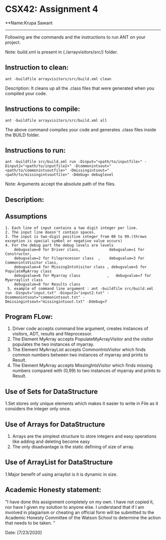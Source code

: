 # CSX42: Assignment 4
**Name:Krupa Sawant

-----------------------------------------------------------------------

Following are the commands and the instructions to run ANT on your project.

Note: build.xml is present in (./arrayvisitors/src/) folder.

## Instruction to clean:

```commandline
ant -buildfile arrayvisitors/src/build.xml clean
```

Description: It cleans up all the .class files that were generated when you
compiled your code.

## Instructions to compile:

```commandline
ant -buildfile arrayvisitors/src/build.xml all
```
The above command compiles your code and generates .class files inside the BUILD folder.

## Instructions to run:

```commandline
ant -buildfile src/build.xml run -Dinput="<path/to/inputfile>" -Dinput2="<path/to/inputfile2>" -Dcommonintsout="<path/to/commonintsoutfile>" -Dmissingintsout="<path/to/missingintsoutfile>" -Ddebug= debuglevel

```
Note: Arguments accept the absolute path of the files.


## Description:
## Assumptions
    1. Each line of input contains a two digit integer per line.
    2. The input line doesn't contain spaces.
    3. The input is two-digit positive integer from 00 to 99.(throws exception is special symbol or negative value occurs)
    4. For the debug part the debug levels are levels 
        debugvalue=0 for Driver class,             debugvalue=1 for Constructor,
        debugvalue=2 for Fileprocessor class  ,    debugvalue=3 for CommonintsVisitor class,
        debugvalue=4 for MissingIntsVisitor class , debugvalue=5 for PopulateMyArray class
        debugvalue=6 for Myarray class            ,   debugvalue=7 for Myarraylist class
        debugvalue=8 for Results class
     5. example of command line argument : ant -buildfile src/build.xml run -Dinput="input.txt" -Dinput2="input2.txt" -Dcommonintsout="commonintsout.txt" -Dmissingintsout="missingintsout.txt" -Ddebug=7
    
## Program FLow:
 1. Driver code accepts command line argument, creates instances of visitors, ADT, results and fileprocessor.
 2. The Element MyArray accepts PopulateMyArrayVisitor and the visitor populates the two instances of myarray.
 3. The Element MyArrayList accepts CommonIntsVisitor which finds common numbers between two instances of myarray and prints to Result. 
 4. The Element MyArray accepts MissingIntsVisitor which finds missing numbers compared with (0,99) to two instances of myarray and prints to Result. 
 
 ## Use of Sets for DataStructure
 1.Set stores only unique elements which makes it easier to write in File as it considers the integer only once.
 ## Use of Arrays for DataStructure
 1. Arrays are the simplest structure to store integers and easy operations like adding and deleting become easy
 2. The only disadvantage is the static defining of size of array.
 ## Use of ArrayList for DataStructure
 1.Major benefit of using arraylist is it is dynamic in size. 
 
## Academic Honesty statement:

"I have done this assignment completely on my own. I have not copied
it, nor have I given my solution to anyone else. I understand that if
I am involved in plagiarism or cheating an official form will be
submitted to the Academic Honesty Committee of the Watson School to
determine the action that needs to be taken. "

Date: [7/23/2020]


